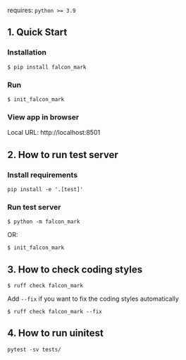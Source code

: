 requires: `python >= 3.9`

## 1. Quick Start
### Installation
```shell
$ pip install falcon_mark
```

### Run
```shell
$ init_falcon_mark
```

### View app in browser

Local URL: http://localhost:8501

## 2. How to run test server

### Install requirements
``` shell
pip install -e '.[test]'
```

### Run test server
```
$ python -m falcon_mark
```

OR:

```shell
$ init_falcon_mark
```

## 3. How to check coding styles

```shell
$ ruff check falcon_mark
```

Add `--fix` if you want to fix the coding styles automatically
```shell
$ ruff check falcon_mark --fix
```

## 4. How to run uinitest
```
pytest -sv tests/
```
